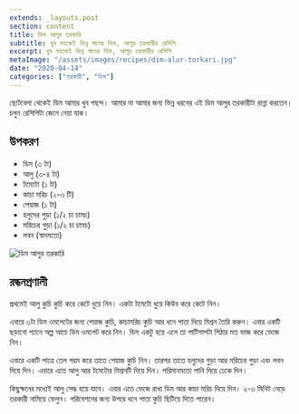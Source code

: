 ```yaml
---
extends: _layouts.post
section: content
title: ডিম আলুর তরকারি
subtitle: খুব সহজেই ভিন্ন স্বাদের ডিম, আলুর তরকারীর রেসিপি
excerpt: খুব সহজেই ভিন্ন স্বাদের ডিম, আলুর তরকারীর রেসিপি
metaImage: "/assets/images/recipes/dim-alur-torkari.jpg"
date: "2020-04-14"
categories: ["তরকারী", "ডিম"]
---
```


ছোটবেলা থেকেই ডিম আমার খুব পছন্দ। আমার মা আমার জন্য ভিন্ন ধরনের এই ডিম আলুর তরকারীটা রান্না করতেন।
চলুন রেসিপিটা জেনে নেয়া যাক।

## উপকরণ

- ডিম (৩ টা)
- আলু (৩-৪ টা)
- টমেটো (১ টা)
- কাচা মরিচ (২-৩ টি)
- পেয়াজ (১ টা)
- হলুদের গুড়া (১/২ চা চামচ)
- মরিচের গুড়া (১/২ চা চামচ)
- লবন (স্বাদমতো)

![ডিম আলুর তরকারি](/assets/images/recipes/dim-alur-torkari.jpg)

## রন্ধনপ্রণালী

প্রথমেই আলু কুচি কুচি করে কেটে ধুয়ে নিন। একটা টমেটো ধুয়ে কিউব করে কেটে নিন।

এবারে ৩টা ডিম ওমলেটের জন্য পেয়াজ কুচি, কাচামরিচ কুচি আর ধনে পাতা দিয়ে মিশ্রন তৈরি করুন। এবার একটি
ছড়ানো প্যানে অল্প আচে ডিম ওমলেট করে নিন। ডিম একটু হয়ে এলে তা পাটিসাপটা পিঠার মত ভাজ করে ভেজে
নিন।

এবারে একটি পাত্রে তেল গরম করে তাতে পেয়াজ কুচি নিন। তারপর তাতে হলুদের গুড়া আর মরিচের গুড়া এবং লবন
দিয়ে দিন। এবারে এতে আলু আর টমেটোর মিশ্রনটি দিয়ে দিন। পরিমানমতো পানি দিয়ে ঢেকে দিন।

কিছুক্ষনের মধ্যেই আলু সেদ্ধ হয়ে যাবে। এবার এতে ভেজে রাখা ডিম আর কাচা মরিচ দিয়ে দিন। ২-৩ মিনিট নেড়ে
তরকারী নামিয়ে ফেলুন। পরিবেশনের জন্য উপরে ধনে পাতা কুচি ছিটিয়ে দিতে পারেন।
